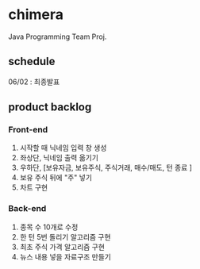 # chimera
Java Programming Team Proj.

## schedule
06/02 : 최종발표

## product backlog

### Front-end
1. 시작할 때 닉네임 입력 창 생성
2. 좌상단, 닉네임 출력 옮기기
3. 우하단, [보유자금, 보유주식, 주식거래, 매수/매도, 턴 종료 ]
4. 보유 주식 뒤에 "주" 넣기
5. 차트 구현

### Back-end
1. 종목 수 10개로 수정
2. 한 턴 5번 돌리기 알고리즘 구현
3. 최초 주식 가격 알고리즘 구현
4. 뉴스 내용 넣을 자료구조 만들기
